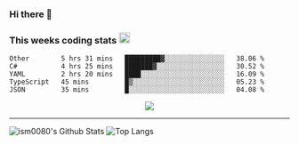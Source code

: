 ### Hi there 👋

<!--START_SECTION:giphy-->
<!--END_SECTION:giphy-->

### This weeks coding stats <img src="https://media1.giphy.com/media/LmNwrBhejkK9EFP504/giphy.gif?cid=ecf05e4723nsktnyyj53u162g7cy5rjqfg6gz06kxdg5y55g&rid=giphy.gif" width="20" height="20" />
<!--START_SECTION:waka-->
```text
Other        5 hrs 31 mins   █████████▓░░░░░░░░░░░░░░░   38.06 % 
C#           4 hrs 25 mins   ███████▓░░░░░░░░░░░░░░░░░   30.52 % 
YAML         2 hrs 20 mins   ████░░░░░░░░░░░░░░░░░░░░░   16.09 % 
TypeScript   45 mins         █▒░░░░░░░░░░░░░░░░░░░░░░░   05.23 % 
JSON         35 mins         █░░░░░░░░░░░░░░░░░░░░░░░░   04.08 % 
```
<!--END_SECTION:waka-->

<!--START_SECTION:comicstrip-->
<p align="center">
 <a href="https://xkcd.com/">
 <img src="https://imgs.xkcd.com/comics/hammer_incident.png" />
</a>
</p>
<!--END_SECTION:comicstrip-->

---

![ism0080's Github Stats](https://github-readme-stats.vercel.app/api?username=ism0080&show_icons=true%hide_border=true&hide=issues)
![Top Langs](https://github-readme-stats.vercel.app/api/top-langs/?username=ism0080&layout=compact)

<!--
**ism0080/ism0080** is a ✨ _special_ ✨ repository because its `README.md` (this file) appears on your GitHub profile.

Here are some ideas to get you started:

- 🔭 I’m currently working on ...
- 🌱 I’m currently learning ...
- 👯 I’m looking to collaborate on ...
- 🤔 I’m looking for help with ...
- 💬 Ask me about ...
- 📫 How to reach me: ...
- 😄 Pronouns: ...
- ⚡ Fun fact: ...
-->
